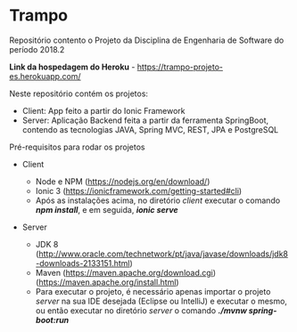 # Trampo

Repositório contento o Projeto da Disciplina de Engenharia de Software do período 2018.2

**Link da hospedagem do Heroku** - https://trampo-projeto-es.herokuapp.com/

Neste repositório contém os projetos:

- Client: App feito a partir do Ionic Framework
- Server: Aplicação Backend feita a partir da ferramenta SpringBoot, contendo as tecnologias JAVA, Spring MVC, REST, JPA e PostgreSQL

Pré-requisitos para rodar os projetos

- Client
  * Node e NPM (https://nodejs.org/en/download/)
  * Ionic 3 (https://ionicframework.com/getting-started#cli)
  * Após as instalações acima, no diretório *client* executar o comando **_npm install_**, e em seguida, **_ionic serve_**
  
- Server
  * JDK 8 (http://www.oracle.com/technetwork/pt/java/javase/downloads/jdk8-downloads-2133151.html)
  * Maven (https://maven.apache.org/download.cgi) (https://maven.apache.org/install.html)
  * Para executar o projeto, é necessário apenas importar o projeto _server_ na sua IDE desejada (Eclipse ou IntelliJ) e executar o mesmo, ou então executar no diretório _server_ o comando **_./mvnw spring-boot:run_**
